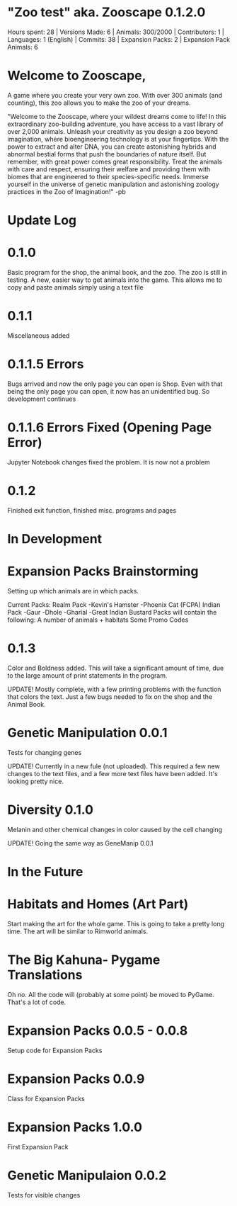 # "Zoo test" aka. Zooscape 0.1.2.0
Hours spent: 28  |   Versions Made: 6  |   Animals: 300/2000  |   Contributors: 1  |   Languages: 1 (English)  |   Commits: 38   |   Expansion Packs: 2   |   Expansion Pack Animals: 6

# Welcome to Zooscape, 
A game where you create your very own zoo. With over 300 animals (and counting), this zoo allows you to make the zoo of your dreams. 

"Welcome to the Zooscape, where your wildest dreams come to life! In this extraordinary zoo-building adventure, you have access to a vast library of over 2,000 animals. Unleash your creativity as you design a zoo beyond imagination, where bioengineering technology is at your fingertips. With the power to extract and alter DNA, you can create astonishing hybrids and abnormal bestial forms that push the boundaries of nature itself. But remember, with great power comes great responsibility. Treat the animals with care and respect, ensuring their welfare and providing them with biomes that are engineered to their species-specific needs. Immerse yourself in the universe of genetic manipulation and astonishing zoology practices in the Zoo of Imagination!"
-pb


# Update Log
  # 0.1.0
  Basic program for the shop, the animal book, and the zoo. The zoo is still in testing. A new, easier way to get animals into the game. This allows me to copy and paste animals simply using a text file

  # 0.1.1
  Miscellaneous added

  # 0.1.1.5 Errors
  Bugs arrived and now the only page you can open is Shop. Even with that being the only page you can open, it now has an unidentified bug. So development continues

  # 0.1.1.6 Errors Fixed (Opening Page Error)
  Jupyter Notebook changes fixed the problem. It is now not a problem

  # 0.1.2
  Finished exit function, finished misc. programs and pages

# In Development
  # Expansion Packs Brainstorming
  Setting up which animals are in which packs. 

  Current Packs:
  Realm Pack
    -Kevin's Hamster
    -Phoenix Cat (FCPA)
  Indian Pack
    -Gaur
    -Dhole
    -Gharial
    -Great Indian Bustard
  Packs will contain the following:
  A number of animals + habitats
  Some Promo Codes
  
  # 0.1.3
  Color and Boldness added. This will take a significant amount of time, due to the large amount of print statements in the program. 

  UPDATE!
  Mostly complete, with a few printing problems with the function that colors the text.
  Just a few bugs needed to fix on the shop and the Animal Book. 
  
  # Genetic Manipulation 0.0.1
  Tests for changing genes

  UPDATE!
  Currently in a new fule (not uploaded). This required a few new changes to the text files, and a few more text files have been added. 
  It's looking pretty nice. 
  
  # Diversity 0.1.0
  Melanin and other chemical changes in color caused by the cell changing

  UPDATE!
  Going the same way as GeneManip 0.0.1
  
# In the Future

  # Habitats and Homes (Art Part)
  Start making the art for the whole game. This is going to take a pretty long time. 
  The art will be similar to Rimworld animals. 

  # The Big Kahuna- Pygame Translations
  Oh no. All the code will (probably at some point) be moved to PyGame. That's a lot of code. 
  
  # Expansion Packs 0.0.5 - 0.0.8
  Setup code for Expansion Packs

  # Expansion Packs 0.0.9
  Class for Expansion Packs

  # Expansion Packs 1.0.0
  First Expansion Pack

  # Genetic Manipulaion 0.0.2
  Tests for visible changes
